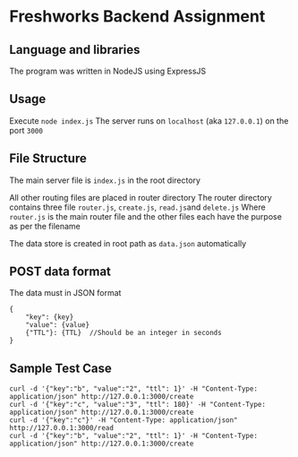 # Freshworks Backend Assignment

## Language and libraries
The program was written in NodeJS using ExpressJS

## Usage
Execute `node index.js`
The server runs on `localhost` (aka `127.0.0.1`) on the port `3000`

## File Structure
The main server file is `index.js` in the root directory

All other routing files are placed in router directory
    The router directory contains three file `router.js`, `create.js`, `read.js`and `delete.js`
    Where `router.js` is the main router file and the other files each have the purpose as per the filename

The data store is created in root path as `data.json` automatically

## POST data format
The data must in JSON format
```
{
    "key": {key}
    "value": {value}
    {"TTL"}: {TTL}  //Should be an integer in seconds 
} 
```

## Sample Test Case
```curl -d '{"key":"a", "value":"1"}' -H "Content-Type: application/json" http://127.0.0.1:3000/create
curl -d '{"key":"b", "value":"2", "ttl": 1}' -H "Content-Type: application/json" http://127.0.0.1:3000/create
curl -d '{"key":"c", "value":"3", "ttl": 180}' -H "Content-Type: application/json" http://127.0.0.1:3000/create
curl -d '{"key":"c"}' -H "Content-Type: application/json" http://127.0.0.1:3000/read
curl -d '{"key":"b", "value":"2", "ttl": 1}' -H "Content-Type: application/json" http://127.0.0.1:3000/create
```
